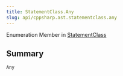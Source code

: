 ```yaml
---
title: StatementClass.Any
slug: api/cppsharp.ast.statementclass.any
---
```

Enumeration Member in [StatementClass](/api/cppsharp/ast/statementclass)

## Summary



```csharp
Any
```


